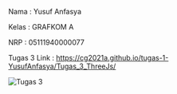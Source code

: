 Nama : Yusuf Anfasya

Kelas : GRAFKOM A

NRP : 05111940000077

Tugas 3 Link :
https://cg2021a.github.io/tugas-1-YusufAnfasya/Tugas_3_ThreeJs/

![Tugas 3](tugas-1-YusufAnfasya/Tugas_3_ThreeJs/ezgif.com-gif-maker.gif)